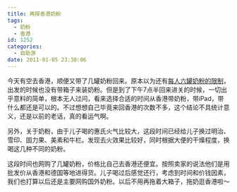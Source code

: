 ```yaml
---
title: 再探香港奶粉
tags:
  - 奶粉
  - 香港
id: 1252
categories:
  - 自助游
date: 2011-01-05 23:38:06
---
```


今天有空去香港，顺便又带了几罐奶粉回来。原本以为还有[每人六罐奶粉的限制](http://www.zhaiduo.com/2010/10/%e7%8e%b0%e5%9c%a8%e4%bb%8e%e9%a6%99%e6%b8%af%e5%b8%a6%e5%a5%b6%e7%b2%89%e4%b8%80%e4%b8%aa%e4%ba%ba%e6%9c%80%e5%a4%9a6%e7%bd%90/)，出发的时候也没有带箱子来装奶粉。但是到了下午7点半回来进关的时候，一切出乎意料的简单，根本无人过问，看来选择合适的时间从香港带奶粉，带iPad，带什么都还是可以的。不过想想自己毕竟来回香港的次数不多，这个结论不具统计意义，还是以前的老话，真的看运气啊。

另外，关于奶粉，由于儿子喝的惠氏火气比较大，这段时间已经给儿子换过明治、雪印、固力果、美素和牛栏。发现去火效果比较好，同时根据大便的干燥程度，换喝这几种不同的奶粉。

这段时间也网购了几罐奶粉，价格比自己去香港还便宜。按照卖家的说法他们是用批发价从香港和德国等地进得货。儿子喝过后感觉还行，考虑到时间和价钱因素，我们也打算以后还是主要网购国外奶粉。以后不用再拖着大箱子，拖奶逛香港啦～